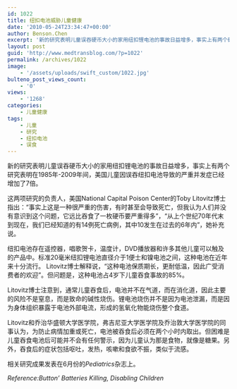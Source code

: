 ```yaml
---
id: 1022
title: 纽扣电池威胁儿童健康
date: '2010-05-24T23:34:47+00:00'
author: Benson.Chen
excerpt: '新的研究表明儿童误吞硬币大小的家用纽扣锂电池的事故日益增多，事实上有两个研究表明在1985年-2009年间，美国儿童因误吞纽扣电池导致的严重并发症已经增加了7倍。这两项研究的负责人，美国National Capital Poison Center的Toby Litovitz博士指出：“事实上这是一种很严重的伤害，有时甚至会导致死亡，但我认为人们并没有意识到这个问题，它远比吞食了一枚硬币要严重得多”， “从上个世纪70年代末到现在，我们已经知道的有14例死亡病例，其中10发生在过去的6年内”，她补充说。'
layout: post
guid: 'http://www.medtransblog.com/?p=1022'
permalink: /archives/1022
image:
    - '/assets/uploads/swift_custom/1022.jpg'
bulteno_post_views_count:
    - '0'
views:
    - '1268'
categories:
    - 儿童健康
tags:
    - 儿童
    - 研究
    - 纽扣电池
    - 误食
---
```


新的研究表明儿童误吞硬币大小的家用纽扣锂电池的事故日益增多，事实上有两个研究表明在1985年-2009年间，美国儿童因误吞纽扣电池导致的严重并发症已经增加了7倍。

这两项研究的负责人，美国National Capital Poison Center的Toby Litovitz博士指出：“事实上这是一种很严重的伤害，有时甚至会导致死亡，但我认为人们并没有意识到这个问题，它远比吞食了一枚硬币要严重得多”，“从上个世纪70年代末到现在，我们已经知道的有14例死亡病例，其中10发生在过去的6年内”，她补充说。

纽扣电池存在遥控器，唱歌贺卡，温度计，DVD播放器和许多其他儿童可以触及的产品中。标准20毫米纽扣锂电池直径介于1便士和镍电池之间，这种电池在近年来十分流行。 Litovitz博士解释说，“这种电池保质期长，更耐低温，因此广受消费者的欢迎”。但问题是，这种电池占4岁下儿童吞食事故的85%。

Litovitz博士注意到，通常儿童吞食后，电池并不在气道，而在消化道，因此主要的风险不是窒息，而是致命的碱性烧伤。锂电池烧伤并不是因为电池泄漏，而是因为身体组织暴露于电池外部电流，形成的氢氧化物能烧伤整个食道。

Litovitz和乔治华盛顿大学医学院，弗吉尼亚大学医学院及乔治敦大学医学院的同事认为，为防止病情加重或死亡，电池被吞食后必须在两个小时内取出。但困难是儿童吞食电池后可能并不会有任何警示，因为儿童认为那是食物，就像是糖果。另外，吞食后的症状包括呕吐，发热，咳嗽和食欲不振，类似于流感。

相关研究成果发表在6月份的*Pediatrics*杂志上。

*Reference:Button’ Batteries Killing, Disabling Children*